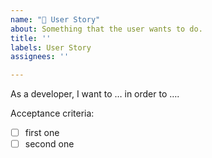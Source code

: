 ```yaml
---
name: "🚀 User Story"
about: Something that the user wants to do.
title: ''
labels: User Story
assignees: ''

---
```


As a developer, I want to … in order to ….

Acceptance criteria:
- [ ] first one
- [ ] second one

<!--
Did you already vote how many Story Points this User Story is worth?
If so, click on "labels" (on the right side next to this text field =>)
and add a "Story Points: x" label.
-->
